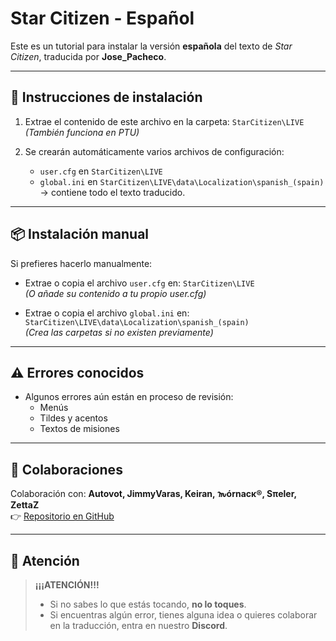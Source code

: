 # Star Citizen - Español
Este es un tutorial para instalar la versión **española** del texto de *Star Citizen*, traducida por **Jose_Pacheco**.

---

## 🚀 Instrucciones de instalación
1. Extrae el contenido de este archivo en la carpeta: `StarCitizen\LIVE`  
   *(También funciona en PTU)*

2. Se crearán automáticamente varios archivos de configuración:  
   - `user.cfg` en `StarCitizen\LIVE`  
   - `global.ini` en `StarCitizen\LIVE\data\Localization\spanish_(spain)` → contiene todo el texto traducido.

---

## 📦 Instalación manual
Si prefieres hacerlo manualmente:

- Extrae o copia el archivo `user.cfg` en: `StarCitizen\LIVE`  
  *(O añade su contenido a tu propio user.cfg)*

- Extrae o copia el archivo `global.ini` en: `StarCitizen\LIVE\data\Localization\spanish_(spain)`  
  *(Crea las carpetas si no existen previamente)*

---

## ⚠️ Errores conocidos
- Algunos errores aún están en proceso de revisión:  
  - Menús  
  - Tildes y acentos  
  - Textos de misiones  

---

## 🤝 Colaboraciones
Colaboración con: **Autovot, JimmyVaras, Keiran, 𐒝órnacκ®, Sπeler, ZettaZ**  
👉 [Repositorio en GitHub](https://github.com/Autovot/SC_Spanish_SOK)

---

## 📢 Atención
> **¡¡¡ATENCIÓN!!!**  
> - Si no sabes lo que estás tocando, **no lo toques**.  
> - Si encuentras algún error, tienes alguna idea o quieres colaborar en la traducción, entra en nuestro **Discord**.  
